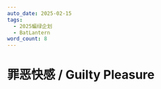 ```yaml
---
auto_date: 2025-02-15
tags:
  - 2025蝙绿企划
  - BatLantern
word_count: 8
---
```


# 罪恶快感 / Guilty Pleasure
